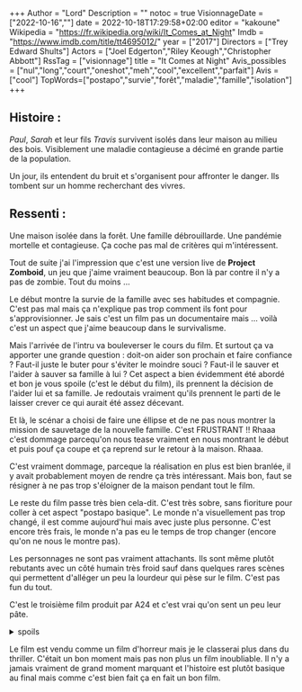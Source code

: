 +++
Author = "Lord"
Description = ""
notoc = true
VisionnageDate = ["2022-10-16",""]
date = 2022-10-18T17:29:58+02:00
editor = "kakoune"
Wikipedia = "https://fr.wikipedia.org/wiki/It_Comes_at_Night"
Imdb = "https://www.imdb.com/title/tt4695012/"
year = ["2017"]
Directors = ["Trey Edward Shults"]
Actors = ["Joel Edgerton","Riley Keough","Christopher Abbott"]
RssTag = ["visionnage"]
title = "It Comes at Night"
Avis_possibles = ["nul","long","court","oneshot","meh","cool","excellent","parfait"]
Avis = ["cool"] 
TopWords=["postapo","survie","forêt","maladie","famille","isolation"]
+++
## Histoire :
*Paul*, *Sarah* et leur fils *Travis* survivent isolés dans leur maison au milieu des bois.
Visiblement une maladie contagieuse a décimé en grande partie de la population.

Un jour, ils entendent du bruit et s'organisent pour affronter le danger.
Ils tombent sur un homme recherchant des vivres.

## Ressenti :
Une maison isolée dans la forêt.
Une famille débrouillarde.
Une pandémie mortelle et contagieuse.
Ça coche pas mal de critères qui m'intéressent.

Tout de suite j'ai l'impression que c'est une version live de **Project Zomboid**, un jeu que j'aime vraiment beaucoup.
Bon là par contre il n'y a pas de zombie.
Tout du moins …

Le début montre la survie de la famille avec ses habitudes et compagnie.
C'est pas mal mais ça n'explique pas trop comment ils font pour s'approvisionner.
Je sais c'est un film pas un documentaire mais … voilà c'est un aspect que j'aime beaucoup dans le survivalisme.

Mais l'arrivée de l'intru va bouleverser le cours du film.
Et surtout ça va apporter une grande question : doit-on aider son prochain et faire confiance ?
Faut-il juste le buter pour s'éviter le moindre souci ?
Faut-il le sauver et l'aider à sauver sa famille à lui ?
Cet aspect a bien évidemment été abordé et bon je vous spoile (c'est le début du film), ils prennent la décision de l'aider lui et sa famille.
Je redoutais vraiment qu'ils prennent le parti de le laisser crever ce qui aurait été assez décevant.

Et là, le scénar a choisi de faire une éllipse et de ne pas nous montrer la mission de sauvetage de la nouvelle famille.
C'est FRUSTRANT !!
Rhaaa c'est dommage parcequ'on nous tease vraiment en nous montrant le début et puis pouf ça coupe et ça reprend sur le retour à la maison.
Rhaaa.

C'est vraiment dommage, parceque la réalisation en plus est bien branlée, il y avait probablement moyen de rendre ça très intéressant.
Mais bon, faut se résigner à ne pas trop s'éloigner de la maison pendant tout le film.

Le reste du film passe très bien cela-dit.
C'est très sobre, sans fioriture pour coller à cet aspect "postapo basique".
Le monde n'a visuellement pas trop changé, il est comme aujourd'hui mais avec juste plus personne.
C'est encore très frais, le monde n'a pas eu le temps de trop changer (encore qu'on ne nous le montre pas).

Les personnages ne sont pas vraiment attachants.
Ils sont même plutôt rebutants avec un côté humain très froid sauf dans quelques rares scènes qui permettent d'alléger un peu la lourdeur qui pèse sur le film.
C'est pas fun du tout.

C'est le troisième film produit par A24 et c'est vrai qu'on sent un peu leur pâte.

<details><summary>spoils</summary>

Étrangement le titre est presque hors de propos.
Ça pourrait faire croire à des choses qui viennent la nuit mais … bha jamais rien n'arrive la nuit.

Et pourtant on nous prévient qu'il ne faut pas sortir la nuit car c'est trop risqué.
Mais … qu'y-a-t-il la nuit ?!

Au final c'est juste le dénouement final où effectivement le chien revient la nuit et finira par contaminer tout le monde.

</details>

Le film est vendu comme un film d'horreur mais je le classerai plus dans du thriller.
C'était un bon moment mais pas non plus un film inoubliable.
Il n'y a jamais vraiment de grand moment marquant et l'histoire est plutôt basique au final mais comme c'est bien fait ça en fait un bon film.
